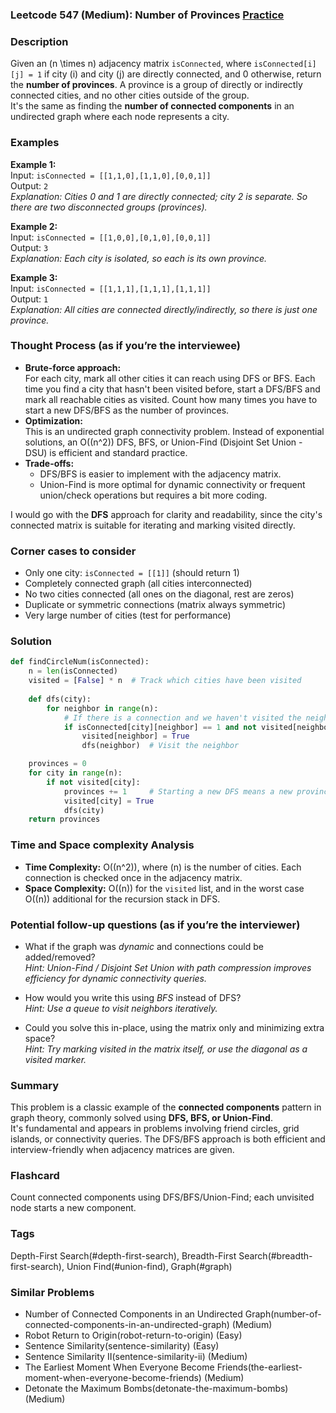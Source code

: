 ### Leetcode 547 (Medium): Number of Provinces [Practice](https://leetcode.com/problems/number-of-provinces)

### Description  
Given an \(n \times n\) adjacency matrix `isConnected`, where `isConnected[i][j] = 1` if city \(i\) and city \(j\) are directly connected, and 0 otherwise, return the **number of provinces**. A province is a group of directly or indirectly connected cities, and no other cities outside of the group.  
It's the same as finding the **number of connected components** in an undirected graph where each node represents a city.

### Examples  

**Example 1:**  
Input: `isConnected = [[1,1,0],[1,1,0],[0,0,1]]`  
Output: `2`  
*Explanation: Cities 0 and 1 are directly connected; city 2 is separate. So there are two disconnected groups (provinces).*

**Example 2:**  
Input: `isConnected = [[1,0,0],[0,1,0],[0,0,1]]`  
Output: `3`  
*Explanation: Each city is isolated, so each is its own province.*

**Example 3:**  
Input: `isConnected = [[1,1,1],[1,1,1],[1,1,1]]`  
Output: `1`  
*Explanation: All cities are connected directly/indirectly, so there is just one province.*

### Thought Process (as if you’re the interviewee)  
- **Brute-force approach:**  
  For each city, mark all other cities it can reach using DFS or BFS. Each time you find a city that hasn't been visited before, start a DFS/BFS and mark all reachable cities as visited. Count how many times you have to start a new DFS/BFS as the number of provinces.
- **Optimization:**  
  This is an undirected graph connectivity problem. Instead of exponential solutions, an O(\(n^2\)) DFS, BFS, or Union-Find (Disjoint Set Union - DSU) is efficient and standard practice.
- **Trade-offs:**  
  - DFS/BFS is easier to implement with the adjacency matrix.
  - Union-Find is more optimal for dynamic connectivity or frequent union/check operations but requires a bit more coding.

I would go with the **DFS** approach for clarity and readability, since the city's connected matrix is suitable for iterating and marking visited directly.

### Corner cases to consider  
- Only one city: `isConnected = [[1]]` (should return 1)
- Completely connected graph (all cities interconnected)
- No two cities connected (all ones on the diagonal, rest are zeros)
- Duplicate or symmetric connections (matrix always symmetric)
- Very large number of cities (test for performance)

### Solution

```python
def findCircleNum(isConnected):
    n = len(isConnected)
    visited = [False] * n  # Track which cities have been visited
    
    def dfs(city):
        for neighbor in range(n):
            # If there is a connection and we haven't visited the neighbor yet
            if isConnected[city][neighbor] == 1 and not visited[neighbor]:
                visited[neighbor] = True
                dfs(neighbor)  # Visit the neighbor

    provinces = 0
    for city in range(n):
        if not visited[city]:
            provinces += 1     # Starting a new DFS means a new province
            visited[city] = True
            dfs(city)
    return provinces
```

### Time and Space complexity Analysis  

- **Time Complexity:** O(\(n^2\)), where \(n\) is the number of cities. Each connection is checked once in the adjacency matrix.
- **Space Complexity:** O(\(n\)) for the `visited` list, and in the worst case O(\(n\)) additional for the recursion stack in DFS.

### Potential follow-up questions (as if you’re the interviewer)  

- What if the graph was *dynamic* and connections could be added/removed?  
  *Hint: Union-Find / Disjoint Set Union with path compression improves efficiency for dynamic connectivity queries.*

- How would you write this using *BFS* instead of DFS?  
  *Hint: Use a queue to visit neighbors iteratively.*

- Could you solve this in-place, using the matrix only and minimizing extra space?  
  *Hint: Try marking visited in the matrix itself, or use the diagonal as a visited marker.*

### Summary
This problem is a classic example of the **connected components** pattern in graph theory, commonly solved using **DFS, BFS, or Union-Find**.  
It's fundamental and appears in problems involving friend circles, grid islands, or connectivity queries. The DFS/BFS approach is both efficient and interview-friendly when adjacency matrices are given.


### Flashcard
Count connected components using DFS/BFS/Union-Find; each unvisited node starts a new component.

### Tags
Depth-First Search(#depth-first-search), Breadth-First Search(#breadth-first-search), Union Find(#union-find), Graph(#graph)

### Similar Problems
- Number of Connected Components in an Undirected Graph(number-of-connected-components-in-an-undirected-graph) (Medium)
- Robot Return to Origin(robot-return-to-origin) (Easy)
- Sentence Similarity(sentence-similarity) (Easy)
- Sentence Similarity II(sentence-similarity-ii) (Medium)
- The Earliest Moment When Everyone Become Friends(the-earliest-moment-when-everyone-become-friends) (Medium)
- Detonate the Maximum Bombs(detonate-the-maximum-bombs) (Medium)